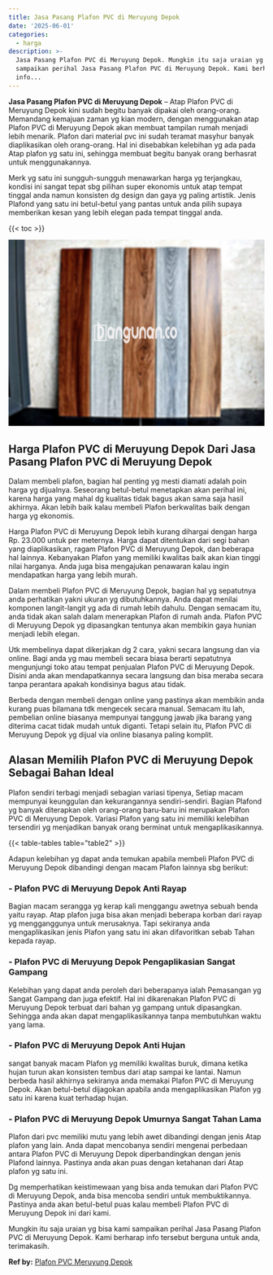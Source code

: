 ```yaml
---
title: Jasa Pasang Plafon PVC di Meruyung Depok
date: '2025-06-01'
categories:
  - harga
description: >-
  Jasa Pasang Plafon PVC di Meruyung Depok. Mungkin itu saja uraian yg bisa kami
  sampaikan perihal Jasa Pasang Plafon PVC di Meruyung Depok. Kami berharap
  info...
---
```


**Jasa Pasang Plafon PVC di Meruyung Depok** – Atap Plafon PVC di Meruyung Depok kini sudah begitu banyak dipakai oleh orang-orang. Memandang kemajuan zaman yg kian modern, dengan menggunakan atap Plafon PVC di Meruyung Depok akan membuat tampilan rumah menjadi lebih menarik. Plafon dari material pvc ini sudah teramat masyhur banyak diaplikasikan oleh orang-orang. Hal ini disebabkan kelebihan yg ada pada Atap plafon yg satu ini, sehingga membuat begitu banyak orang berhasrat untuk menggunakannya.

Merk yg satu ini sungguh-sungguh menawarkan harga yg terjangkau, kondisi ini sangat tepat sbg pilihan super ekonomis untuk atap tempat tinggal anda namun konsisten dg design dan gaya yg paling artistik. Jenis Plafond yang satu ini betul-betul yang pantas untuk anda pilih supaya memberikan kesan yang lebih elegan pada tempat tinggal anda.

{{< toc >}}

![Jasa Pasang Plafon PVC di Meruyung Depok](/images/flafond-pvc-murah02.png)

## Harga Plafon PVC di Meruyung Depok Dari Jasa Pasang Plafon PVC di Meruyung Depok

Dalam membeli plafon, bagian hal penting yg mesti diamati adalah poin harga yg dijualnya. Seseorang betul-betul menetapkan akan perihal ini, karena harga yang mahal dg kualitas tidak bagus akan sama saja hasil akhirnya. Akan lebih baik kalau membeli Plafon berkwalitas baik dengan harga yg ekonomis.

Harga Plafon PVC di Meruyung Depok lebih kurang dihargai dengan harga Rp. 23.000 untuk per meternya. Harga dapat ditentukan dari segi bahan yang diaplikasikan, ragam Plafon PVC di Meruyung Depok, dan beberapa hal lainnya. Kebanyakan Plafon yang memiliki kwalitas baik akan kian tinggi nilai harganya. Anda juga bisa mengajukan penawaran kalau ingin mendapatkan harga yang lebih murah.

Dalam membeli Plafon PVC di Meruyung Depok, bagian hal yg sepatutnya anda perhatikan yakni ukuran yg dibutuhkannya. Anda dapat menilai komponen langit-langit yg ada di rumah lebih dahulu. Dengan semacam itu, anda tidak akan salah dalam menerapkan Plafon di rumah anda. Plafon PVC di Meruyung Depok yg dipasangkan tentunya akan membikin gaya hunian menjadi lebih elegan.

Utk membelinya dapat dikerjakan dg 2 cara, yakni secara langsung dan via online. Bagi anda yg mau membeli secara biasa berarti sepatutnya mengunjungi toko atau tempat penjualan Plafon PVC di Meruyung Depok. Disini anda akan mendapatkannya secara langsung dan bisa meraba secara tanpa perantara apakah kondisinya bagus atau tidak.

Berbeda dengan membeli dengan online yang pastinya akan membikin anda kurang puas bilamana tdk mengecek secara manual. Semacam itu lah, pembelian online biasanya mempunyai tanggung jawab jika barang yang diterima cacat tidak mudah untuk diganti. Tetapi selain itu, Plafon PVC di Meruyung Depok yg dijual via online biasanya paling komplit.

## Alasan Memilih Plafon PVC di Meruyung Depok Sebagai Bahan Ideal

Plafon sendiri terbagi menjadi sebagian variasi tipenya, Setiap macam mempunyai keunggulan dan kekurangannya sendiri-sendiri. Bagian Plafond yg banyak diterapkan oleh orang-orang baru-baru ini merupakan Plafon PVC di Meruyung Depok. Variasi Plafon yang satu ini memiliki kelebihan tersendiri yg menjadikan banyak orang berminat untuk mengaplikasikannya.

{{< table-tables table="table2" >}}

Adapun kelebihan yg dapat anda temukan apabila membeli Plafon PVC di Meruyung Depok dibandingi dengan macam Plafon lainnya sbg berikut:

### \- Plafon PVC di Meruyung Depok Anti Rayap

Bagian macam serangga yg kerap kali menggangu awetnya sebuah benda yaitu rayap. Atap plafon juga bisa akan menjadi beberapa korban dari rayap yg mengganggunya untuk merusaknya. Tapi sekiranya anda mengaplikasikan jenis Plafon yang satu ini akan difavoritkan sebab Tahan kepada rayap.

### \- Plafon PVC di Meruyung Depok Pengaplikasian Sangat Gampang

Kelebihan yang dapat anda peroleh dari beberapanya ialah Pemasangan yg Sangat Gampang dan juga efektif. Hal ini dikarenakan Plafon PVC di Meruyung Depok terbuat dari bahan yg gampang untuk dipasangkan. Sehingga anda akan dapat mengaplikasikannya tanpa membutuhkan waktu yang lama.

### \- Plafon PVC di Meruyung Depok Anti Hujan

sangat banyak macam Plafon yg memiliki kwalitas buruk, dimana ketika hujan turun akan konsisten tembus dari atap sampai ke lantai. Namun berbeda hasil akhirnya sekiranya anda memakai Plafon PVC di Meruyung Depok. Akan betul-betul dijagokan apabila anda mengaplikasikan Plafon yg satu ini karena kuat terhadap hujan.

### \- Plafon PVC di Meruyung Depok Umurnya Sangat Tahan Lama

Plafon dari pvc memiliki mutu yang lebih awet dibandingi dengan jenis Atap plafon yang lain. Anda dapat mencobanya sendiri mengenai perbedaan antara Plafon PVC di Meruyung Depok diperbandingkan dengan jenis Plafond lainnya. Pastinya anda akan puas dengan ketahanan dari Atap plafon yg satu ini.

Dg memperhatikan keistimewaan yang bisa anda temukan dari Plafon PVC di Meruyung Depok, anda bisa mencoba sendiri untuk membuktikannya. Pastinya anda akan betul-betul puas kalau membeli Plafon PVC di Meruyung Depok ini dari kami.

Mungkin itu saja uraian yg bisa kami sampaikan perihal Jasa Pasang Plafon PVC di Meruyung Depok. Kami berharap info tersebut berguna untuk anda, terimakasih.

**Ref by:** [Plafon PVC Meruyung Depok](https://id.wikipedia.org/wiki/Plafon)

